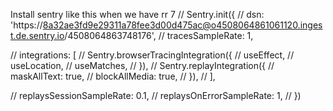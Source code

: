 Install sentry like this when we have rr 7
// Sentry.init({
// dsn: 'https://8a32ae3fd9e29311a78fee3d00d475ac@o4508064861061120.ingest.de.sentry.io/4508064863748176',
// tracesSampleRate: 1,

// integrations: [
// Sentry.browserTracingIntegration({
// useEffect,
// useLocation,
// useMatches,
// }),
// Sentry.replayIntegration({
// maskAllText: true,
// blockAllMedia: true,
// }),
// ],

// replaysSessionSampleRate: 0.1,
// replaysOnErrorSampleRate: 1,
// })
